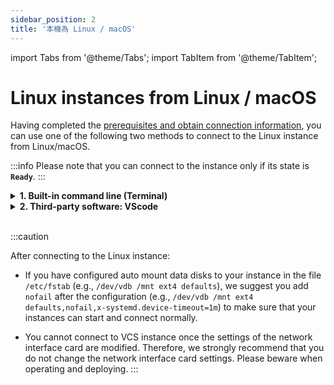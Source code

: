 ```yaml
---
sidebar_position: 2
title: '本機為 Linux / macOS'
---
```


import Tabs from '@theme/Tabs';
import TabItem from '@theme/TabItem';

# Linux instances from Linux / macOS

Having completed the [prerequisites and obtain connection information](https://man.twcc.ai/@twccdocs/vcs-guide-connect-prerequisite-en), you can use one of the following two methods to connect to the Linux instance from Linux/macOS.

:::info
Please note that you can connect to the instance only if its state is **`Ready`**.
:::


<!-- 1 start -->

<details class="docspoiler">

<summary><b>1. Built-in command line (Terminal)</b></summary>

Open terminal on your local computer, enter the commands sequentially according to the [<ins>obtained connection information</ins>](https://man.twcc.ai/@twccdocs/vcs-guide-connect-prerequisite-en) to change the permission of the key pair and connect to the VCS instance.
<div style={{'background-color':'black', 'color':'white', 'padding':'20px'}}>
 jc@jc-VirtualBox:~$ <span style={{'background-color':'#fcf8e3', 'color': '#000', 'padding':'3.2px'}}>chmod 400 janicekey01.pem</span><br/><br/>
 
 jc@jc-VirtualBox:~$ <span style={{'background-color':'#fcf8e3', 'color': '#000', 'padding':'3.2px'}}>ssh -i janicekey01.pem centos@203.145.220.231 </span><br/>
The authenticity of host '203.145.220.231 (203.145.220.231)' can't be established.
ECDSA key fingerprint is SHA256:vZ5EWM1ZbnYWkF52T6fxQROphd2PqiaGYvpBAuSahFQ.
Are you sure you want to continue connecting (yes/no)? <span style={{'background-color':'#fcf8e3', 'color': '#000', 'padding':'3.2px'}}>yes</span><br/>
Warning: Permanently added '203.145.220.231' (ECDSA) to the list of known hosts.
Last login: Wed May 15 01:02:37 2019 from 59-124-220-27.hinet-ip.hinet.net <br/>
[centos@vm01-252546-iaas ~]$
</div>


</details>

<!-- Space -->

<div style={{'height':'8px'}}></div>

<!-- 2. start -->

<details class="docspoiler">

<summary><b>2. Third-party software: VScode</b></summary>

If you already use VScode for application development, you can also directly use this software to connect to your VCS instance. VScode supports a variety of platforms, and provides many extensions that are easy to install and use. The following steps are performed in Windows, and the steps are similar in Linux or macOS. For more detailed instructions, see [<ins>VScode instructions</ins>](https://code.visualstudio.com/blogs/2019/10/03/remote-ssh-tips-and-tricks).

### Step 1. Download and install VScode

Go to [VScode](https://code.visualstudio.com/Download) to download and install VScode, and then open it.

![](https://cos.twcc.ai/SYS-MANUAL/uploads/upload_010a76dabe0d66c94562e776fe3b3a6a.png)

### Step 2. Install SSH extension

Click **Extensions** > enter *remote ssh* in the search bar > select **Remote- SSH** and click **Install**.

![](https://cos.twcc.ai/SYS-MANUAL/uploads/upload_38c0c0011b900d9a5547a5f4487f4fce.png)

### Step 3. Build configuration file

- After the installation, click the icon in the lower left corner of VScode to open the remote connection list.

![](https://cos.twcc.ai/SYS-MANUAL/uploads/upload_ecaaf1c1f4a790161660b2a45020b607.png)

- Click **Remote-SSH: Open Configuration File**

![](https://cos.twcc.ai/SYS-MANUAL/uploads/upload_2efbf5090bc128487b714ffe122ba037.png)

- Click **C:\Users\User\.ssh\config** to build connection configuration file.

![](https://cos.twcc.ai/SYS-MANUAL/uploads/upload_a9e954c2165abc59b5be91f8d314112c.png)

- Move the key pair pem file to `~/.ssh/` directory.

![](https://cos.twcc.ai/SYS-MANUAL/uploads/upload_237f5babfff7d1265879f96d3262a60f.png)

- Open the configuration file, then copy and paste several formats to change at once, and fill in [<ins>VCS instance information</ins>](https://man.twcc.ai/@twccdocs/vcs-guide-connect-prerequisite-en); If you have multiple instances, you can also copy and paste several changes at once. Remember to save the file after modifying.

```bash
Host <INSTANCE_NAME>           #enter the name of VCS instance
    HostName <PUBLIC_IP>       #enter public IP
    User <IMAGE_TYPE>          #enter ubuntu or centos
    IdentityFile ~/.ssh/<.pem> #enter the name of the key pair .pem file
```


![](https://cos.twcc.ai/SYS-MANUAL/uploads/upload_871749523146661c11306b59bea27ce0.png)



### Step 4. Connect to the VCS instance

- Click the icon in the lower left corner of VScode again > select **Remote-SSH: Connect to Host...** 

![](https://cos.twcc.ai/SYS-MANUAL/uploads/upload_ce4b6b932674950fe3732f35fd2627a3.png)

- Select one of the configured instances to start the connection.

![](https://cos.twcc.ai/SYS-MANUAL/uploads/upload_ab2ee3bcc20dfba930e9666ea38e4911.png)

- Then click **Linux**.  

![](https://cos.twcc.ai/SYS-MANUAL/uploads/upload_03d9ef5fc7818f3893301eced215414f.png)

- Click **Continue**. 

![](https://cos.twcc.ai/SYS-MANUAL/uploads/upload_7647f858a45535cdeeb41552fd27d52f.png)

- After the connection is created, **`SSH: <Host Name>`** will be shown in the lower left corner of the VScode.

![](https://cos.twcc.ai/SYS-MANUAL/uploads/upload_90ad691923b321838ea46f8e0304719c.png)

- Next, open **Terminal** > **New Terminal** then you are able to start operating your VCS instance!

![](https://cos.twcc.ai/SYS-MANUAL/uploads/upload_719594c2f99eeca61a261800d4e0c511.png)
</details>

<br/>

:::caution

After connecting to the Linux instance:

- If you have configured auto mount data disks to your instance in the file `/etc/fstab` (e.g., `/dev/vdb /mnt ext4 defaults`), we suggest you add `nofail` after the configuration (e.g., `/dev/vdb /mnt ext4 defaults,nofail,x-systemd.device-timeout=1m`) to make sure that your instances can start and connect normally.

- You cannot connect to VCS instance once the settings of the network interface card are modified. Therefore, we strongly recommend that you do not change the network interface card settings. Please beware when operating and deploying.
:::